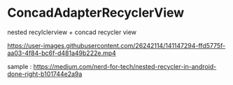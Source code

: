 # ConcadAdapterRecyclerView
nested recylclerview + concad recycler view


https://user-images.githubusercontent.com/26242114/141147294-ffd5775f-aa03-4f84-bc6f-d481a49b222e.mp4

sample : https://medium.com/nerd-for-tech/nested-recycler-in-android-done-right-b101744e2a9a
